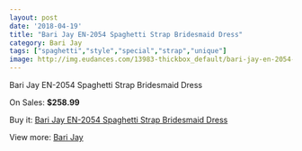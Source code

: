 ```yaml
---
layout: post
date: '2018-04-19'
title: "Bari Jay EN-2054 Spaghetti Strap Bridesmaid Dress"
category: Bari Jay
tags: ["spaghetti","style","special","strap","unique"]
image: http://img.eudances.com/13983-thickbox_default/bari-jay-en-2054-spaghetti-strap-bridesmaid-dress.jpg
---
```

Bari Jay EN-2054 Spaghetti Strap Bridesmaid Dress

On Sales: **$258.99**
<a href="https://www.eudances.com/en/bari-jay/4189-bari-jay-en-2054-spaghetti-strap-bridesmaid-dress.html"><amp-img layout="responsive" width="600" height="600" src="//img.eudances.com/13983-thickbox_default/bari-jay-en-2054-spaghetti-strap-bridesmaid-dress.jpg" alt="Bari Jay EN-2054 Spaghetti Strap Bridesmaid Dress 0" /></a>
<a href="https://www.eudances.com/en/bari-jay/4189-bari-jay-en-2054-spaghetti-strap-bridesmaid-dress.html"><amp-img layout="responsive" width="600" height="600" src="//img.eudances.com/13985-thickbox_default/bari-jay-en-2054-spaghetti-strap-bridesmaid-dress.jpg" alt="Bari Jay EN-2054 Spaghetti Strap Bridesmaid Dress 1" /></a>
<a href="https://www.eudances.com/en/bari-jay/4189-bari-jay-en-2054-spaghetti-strap-bridesmaid-dress.html"><amp-img layout="responsive" width="600" height="600" src="//img.eudances.com/13984-thickbox_default/bari-jay-en-2054-spaghetti-strap-bridesmaid-dress.jpg" alt="Bari Jay EN-2054 Spaghetti Strap Bridesmaid Dress 2" /></a>

Buy it: [Bari Jay EN-2054 Spaghetti Strap Bridesmaid Dress](https://www.eudances.com/en/bari-jay/4189-bari-jay-en-2054-spaghetti-strap-bridesmaid-dress.html "Bari Jay EN-2054 Spaghetti Strap Bridesmaid Dress")

View more: [Bari Jay](https://www.eudances.com/en/56-bari-jay "Bari Jay")